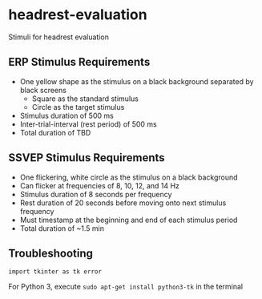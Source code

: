 # headrest-evaluation
Stimuli for headrest evaluation

## ERP Stimulus Requirements
* One yellow shape as the stimulus on a black background separated by black screens
    * Square as the standard stimulus
    * Circle as the target stimulus
* Stimulus duration of 500 ms
* Inter-trial-interval (rest period) of 500 ms
* Total duration of TBD

## SSVEP Stimulus Requirements
* One flickering, white circle as the stimulus on a black background
* Can flicker at frequencies of 8, 10, 12, and 14 Hz
* Stimulus duration of 8 seconds per frequency
* Rest duration of 20 seconds before moving onto next stimulus frequency
* Must timestamp at the beginning and end of each stimulus period
* Total duration of ~1.5 min

## Troubleshooting
```
import tkinter as tk error
```
For Python 3, execute `sudo apt-get install python3-tk` in the terminal
